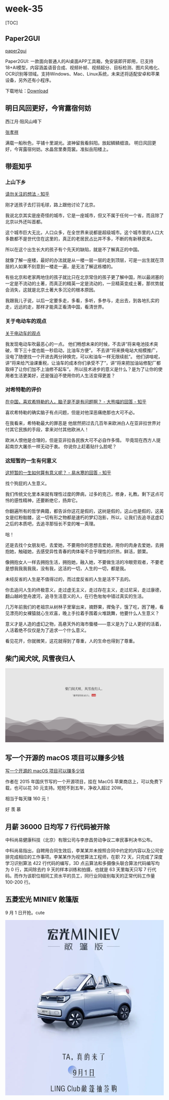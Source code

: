 # week-35

[TOC]

## Paper2GUI

[paper2gui](https://github.com/Baiyuetribe/paper2gui)

Paper2GUI: 一款面向普通人的AI桌面APP工具箱，免安装即开即用，已支持18+AI模型，内容涵盖语音合成、视频补帧、视频超分、目标检测、图片风格化、OCR识别等领域。支持Windows、Mac、Linux系统，未来还将适配安卓和苹果设备，另外还有小程序。

下载地址：[Download](https://download.fastgit.org/Baiyuetribe/paper2gui/releases/download/Published/XiaoBaituAI_windows.zip)



## 明日风回更好，今宵露宿何妨

西江月·阻风山峰下

[张孝祥 ](https://hanyu.baidu.com/s?wd=张孝祥)

满载一船秋色，平铺十里湖光。波神留我看斜阳。放起鳞鳞细浪。
明日风回更好，今宵露宿何妨。水晶宫里奏霓裳。准拟岳阳楼上。



## 带逛知乎

### 上山下乡

[请勿关注的想法 - 知乎](https://www.zhihu.com/pin/1547634029448564736)

刚才送孩子去打羽毛球，路上跟他讨论了北京。

我说北京其实是座奇怪的城市，它是一座城市，但又不属于任何一个省，而且除了北京以外还叫首都。

这个城市巨大无比，人口众多，在全世界来说都是超级城市。这个城市里的人口大多数都不是世代住在这里的，真正的老居民占比并不多，不断的有新移民来。

所以在这个出生长大的孩子有个先天的缺陷，就是不了解真正的中国。

就像了解一座楼，最好的办法就是从一楼一层一层的走到顶层，可是一出生就在顶层的人如果不刻意到一楼走一遍，是无法了解这栋楼的。

有些北京和老家两地住的孩子就比只在北京常住的孩子更了解中国，所以最闭塞的一定是不流动的土著，而真正的精英一定是流动的，一旦精英变成土著，那优势就会消失，这就是北京土著大多沉沦的根本原因。

我跟我儿子说，以后一定要多走，多看，多听，多参与，走出去，到各地扎实的走，远远的走，那样才能真正看清中国，看清世界。

### 关于电动车的观点

[关于电动车的观点](https://www.zhihu.com/pin/1547409818713010176)

我发现电动车吹最恶心的一点。
他们畅想未来的时候，不去讲“将来电池技术突破，零下三十度也能一秒启动，比油车方便”。
不去讲“将来换电站大规模推广，没电了随便找一个开进去两分钟换完，可以和油车一样无限续航”。
他们讲啥呢，讲“将来给汽油课重税，让油车的成本你们承受不了”，讲“将来把加油站修配厂都取缔了让你们加不上油修不起车”。
所以技术进步的意义是什么？是为了让你的使用者生活更美好，还是强迫不使用你的人生活变得更差？

### 对希特勒的评价

[在中国，喜欢希特勒的人，脑子是不是有问题啊？ - 大熊喵的回答 - 知乎 ](https://www.zhihu.com/question/528090588/answer/2550683112)

喜欢希特勒的确实脑子有点问题，但是对他深恶痛绝那也大可不必。

在我看来，希特勒最大的罪恶是 他居然把过去几百年来欧洲白人在亚非拉世界对付其它民族的手段，拿来对付其他欧洲人！

 欧洲人恨他是合理的，但是亚非拉各民族大可不必自作多情。 毕竟现在西方人提起南京大屠杀一样无动于衷。 你说你上赶着贴什么脸呢？



### 这短暂的一生有何意义

[这短暂的一生如何算有意义呢？ - 易水寒的回答 - 知乎](https://www.zhihu.com/question/306468598/answer/2635293262)

找个狗屁的人生意义。

我们传统文化里本来就有理性过度的弊病，过多的克己，修身，礼教。剩下这点可怜的感性精神，还要断绝它，扬弃它。

你翻遍所有的哲学典籍，都告诉你这花是假的，这树是假的，这山也是假的，这美女是红粉骷髅，这一切有形之物都是速朽的梦幻泡影，所以，让我们去追寻这虚幻之后的本质吧，去追寻那恒长不变的唯一真理。

咄！

还是去找个女朋友吧，去爱她，不要用你的思想去爱她，用你的肉身去爱她，去拥抱她，触碰她，去感受异性青春的肉体毫不合乎理性的炽热，鲜活，颤栗。

像拥抱女人一样去拥抱生活，拥抱她，融入她，不要做生活的冷眼旁观者，不要老是想我我我我我，没有我，这活的一切，人生的一切，都是我。

未经反省的人生是不值得过的，而过度反省的人生是活不下去的。

你去追问人生的终极意义，走过虚无主义，走过存在主义，走过尼采，走过康德，翻山越岭登舟渡河，追寻生活意义的人，在行色匆匆中错过真实的生活。

几万年前我们的老祖宗从树林子里窜出来，摘野果，撵兔子，饿了吃，困了睡，看见漂亮的女裸猿就心生欢喜，晚上手拉着手围着火堆跳舞，他要什么人生意义？

意义才是人造的虚幻之物，高悬天外的海市蜃楼——意义是为了让人更好的活着，人活着绝不仅仅是为了追求一个什么意义。

看见花开，你就微笑，这花就得到了尊重，人的生命也得到了尊重。



## 柴门闻犬吠, 风雪夜归人

![image-20220829205857645](assets/image-20220829205857645.png)



## 写一个开源的 macOS 项目可以赚多少钱

[写一个开源的 macOS 项目可以赚多少钱](https://zihua.li/2020/04/open-source-app-earn)

作者在 2015 年国庆节写的一个开源项目，挂在 MacOS 苹果商店上，可以免费下载，也可以花 30 元支持。短短不到五年，净收入超过 20W。

相当于每天赚 160 元！

好 羡 慕



## 月薪 36000 日均写 7 行代码被开除

中科尚易健康科技（北京）有限公司与李彦昌劳动争议二审民事判决书公布。

中科尚易指出，自聘用合同生效后，李某某并未按照合同中约定的内容以及公司安排完成相应的工作事项。李某某作为视觉算法工程师，在职 72 天，只完成了深度学习识别算法 422 行代码的编写，3D 点云算法和多摄像头联合算法代码编写均为 0 行，其间除去约 9 天的样本训练和拍摄，也就是 63 天里每天只写 7 行代码。而作为该职位相同工资水平的员工，同行业同级别每天的正常代码工作量 100-200 行。



## 五菱宏光 MINIEV 敞篷版

9 月 1 日开抢。cute

![img](assets/803f14ef-008d-489b-a5f2-185dc9d5563e.png)